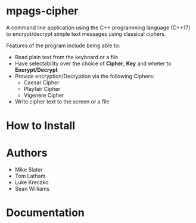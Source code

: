 # mpags-cipher
A command line application using the C++ programming language (C++17) to encrypt/decrypt simple text messages using classical ciphers.

Features of the program include being able to:
* Read plain text from the keyboard or a file
* Have selectability over the choice of **Cipher**, **Key** and wheter to **Encrypt/Decrypt**
* Provide encryption/Decryption via the following Ciphers:
    - Caesar Cipher
    - Playfair Cipher
    - Vigenere Cipher
* Write cipher text to the screen or a file

# How to Install

# Authors
* Mike Slater
* Tom Latham
* Luke Kreczko
* Sean Williams

# Documentation